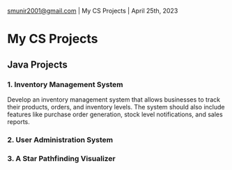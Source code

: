 smunir2001@gmail.com | My CS Projects | April 25th, 2023
# My CS Projects
## Java Projects
### 1. Inventory Management System
Develop an inventory management system that allows businesses to track their products, orders, and inventory levels. The system should also include features like purchase order generation, stock level notifications, and sales reports.
### 2. User Administration System
### 3. A Star Pathfinding Visualizer